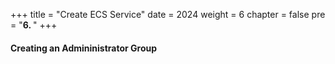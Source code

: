 +++
title = "Create ECS Service"
date = 2024
weight = 6
chapter = false
pre = "<b>6. </b>"
+++

#### Creating an Admininistrator Group
